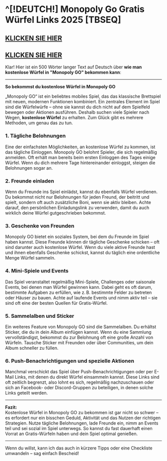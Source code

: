 # ^[!DEUTCH!] Monopoly Go Gratis Würfel Links 2025 [TBSEQ]


## [KLICKEN SIE HIER](https://lookerstudio.google.com/s/i0yFe1wQxjY)
## [KLICKEN SIE HIER](https://lookerstudio.google.com/s/i0yFe1wQxjY)

Klar! Hier ist ein 500 Wörter langer Text auf Deutsch über **wie man kostenlose Würfel in "Monopoly GO" bekommen kann**:

---

**So bekommst du kostenlose Würfel in Monopoly GO**

„Monopoly GO“ ist ein beliebtes mobiles Spiel, das das klassische Brettspiel mit neuen, modernen Funktionen kombiniert. Ein zentrales Element im Spiel sind die Würfelwürfe – ohne sie kannst du dich nicht auf dem Spielfeld bewegen oder Aktionen ausführen. Deshalb suchen viele Spieler nach Wegen, **kostenlose Würfel** zu erhalten. Zum Glück gibt es mehrere Methoden, um genau das zu tun.

### 1. **Tägliche Belohnungen**

Eine der einfachsten Möglichkeiten, an kostenlose Würfel zu kommen, ist das tägliche Einloggen. Monopoly GO belohnt Spieler, die sich regelmäßig anmelden. Oft erhält man bereits beim ersten Einloggen des Tages einige Würfel. Wenn du dich mehrere Tage hintereinander einloggst, steigen die Belohnungen sogar an.

### 2. **Freunde einladen**

Wenn du Freunde ins Spiel einlädst, kannst du ebenfalls Würfel verdienen. Du bekommst nicht nur Belohnungen für jeden Freund, der beitritt und spielt, sondern oft auch zusätzliche Boni, wenn sie aktiv bleiben. Achte darauf, den persönlichen Einladungslink zu verwenden, damit du auch wirklich deine Würfel gutgeschrieben bekommst.

### 3. **Geschenke von Freunden**

Monopoly GO bietet ein soziales System, bei dem du Freunde im Spiel haben kannst. Diese Freunde können dir tägliche Geschenke schicken – oft sind darunter auch kostenlose Würfel. Wenn du viele aktive Freunde hast und ihnen ebenfalls Geschenke schickst, kannst du täglich eine ordentliche Menge Würfel sammeln.

### 4. **Mini-Spiele und Events**

Das Spiel veranstaltet regelmäßig Mini-Spiele, Challenges oder saisonale Events, bei denen man Würfel gewinnen kann. Dabei geht es oft darum, bestimmte Aufgaben zu erfüllen, wie z. B. bestimmte Felder zu betreten oder Häuser zu bauen. Achte auf laufende Events und nimm aktiv teil – sie sind oft eine der besten Quellen für Gratis-Würfel.

### 5. **Sammelalben und Sticker**

Ein weiteres Feature von Monopoly GO sind die Sammelalben. Du erhältst Sticker, die du in dein Album einfügen kannst. Wenn du eine Sammlung vervollständigst, bekommst du zur Belohnung oft eine große Anzahl von Würfeln. Tausche Sticker mit Freunden oder über Communities, um dein Album schneller zu füllen.

### 6. **Push-Benachrichtigungen und spezielle Aktionen**

Manchmal verschickt das Spiel über Push-Benachrichtigungen oder per E-Mail Links, mit denen du direkt Würfel einsammeln kannst. Diese Links sind oft zeitlich begrenzt, also lohnt es sich, regelmäßig nachzuschauen oder sich an Facebook- oder Discord-Gruppen zu beteiligen, in denen solche Links geteilt werden.

---

**Fazit:**  
Kostenlose Würfel in Monopoly GO zu bekommen ist gar nicht so schwer – es erfordert nur ein bisschen Geduld, Aktivität und das Nutzen der richtigen Strategien. Nutze tägliche Belohnungen, lade Freunde ein, nimm an Events teil und sei sozial im Spiel unterwegs. So kannst du fast dauerhaft einen Vorrat an Gratis-Würfeln haben und dein Spiel optimal genießen.

---

Wenn du willst, kann ich das auch in kürzere Tipps oder eine Checkliste umwandeln – sag einfach Bescheid!
